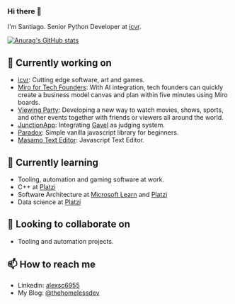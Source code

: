 ### Hi there 👋

I'm Santiago. Senior Python Developer at [icvr](https://icvr.io/).

[![Anurag's GitHub stats](https://github-readme-stats.vercel.app/api?username=alexsc6955&count_private=true&theme=dark&show_icons=true)](https://github.com/anuraghazra/github-readme-stats)

## 🔭 Currently working on
- [icvr](https://icvr.io/): Cutting edge software, art and games.
- [Miro for Tech Founders](https://github.com/alexsc6955/miro-for-tech-founders): With AI integration, tech founders can quickly create a business model canvas and plan within five minutes using Miro boards.
- [Viewing Party](https://viewingparty.net/): Developing a new way to watch movies, shows, sports, and other events together with friends or viewers all around the world.
- [JunctionApp](https://github.com/hackjunction/JunctionApp): Integrating [Gavel](https://github.com/anishathalye/gavel) as judging system.
- [Paradox](https://github.com/ProjectPenrose/paradox): Simple vanilla javascript library for beginners.
- [Masamo Text Editor](https://github.com/k2con/masamo-text-editor): Javascript Text Editor.

## 🌱 Currently learning
- Tooling, automation and gaming software at work.
- C++ at [Platzi](https://platzi.com)
- Software Architecture at [Microsoft Learn](https://learn.microsoft.com) and [Platzi](https://platzi.com)
- Data science at [Platzi](https://platzi.com)

## 👯 Looking to collaborate on
- Tooling and automation projects.

## 📫 How to reach me
- Linkedin: [alexsc6955](https://www.linkedin.com/in/alexsc6955/)
- My Blog: [@thehomelessdev](https://dev.to/thehomelessdev)
